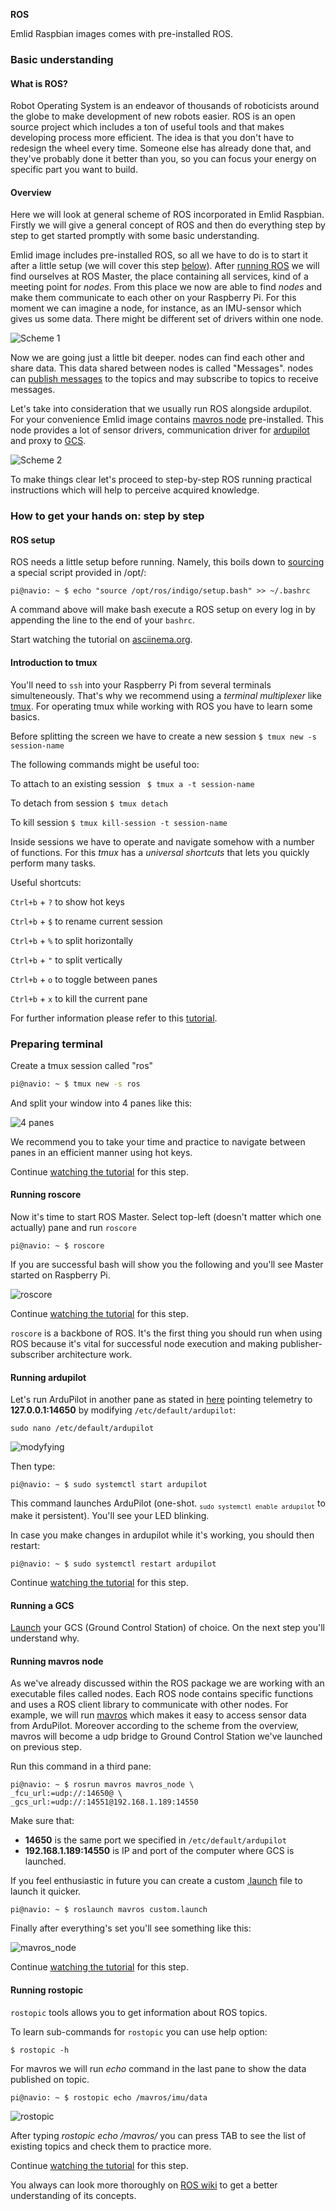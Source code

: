 **ROS**

Emlid Raspbian images comes with pre-installed ROS.
### Basic understanding

#### What is ROS?

Robot Operating System is an endeavor of thousands of roboticists around the globe to make development of new robots easier. ROS is an open source project which includes a ton of useful tools and that makes developing process more efficient. The idea is that you don't have to redesign the wheel every time. Someone else has already done that, and they've probably done it better than you, so you can focus your energy on specific part you want to build.

#### Overview

Here we will look at general scheme of ROS incorporated in Emlid Raspbian. Firstly we will give a general concept of ROS and then do everything step by step to get started promptly with some basic understanding.

Emlid image includes pre-installed ROS, so all we have to do is to start it after a little setup (we will cover this step [below](#ros-setup)). After [running ROS](#running-roscore) we will find ourselves at ROS Master, the place containing all services, kind of a meeting point for *nodes*.
From this place we now are able to find *nodes* and make them communicate to each other on your Raspberry Pi. For this moment we can imagine a node, for instance, as an IMU-sensor which gives us some data. There might be different set of drivers within one node.

![Scheme 1](img/ros/scheme1.png)


Now we are going just a little bit deeper. nodes can find each other and share data. This data shared between nodes is called "Messages". nodes can [publish messages](#running-rostopic) to the topics  and may subscribe to topics to receive messages.

Let's take into consideration that we usually run ROS alongside ardupilot. For your convenience Emlid image contains [mavros node](#running-mavros-node) pre-installed. This node provides a lot of sensor drivers, communication driver for [ardupilot](#running-ardupilot) and proxy to [GCS](#running-a-gcs).

![Scheme 2](img/ros/scheme2.png)

To make things clear let's proceed to step-by-step ROS running practical instructions which will help to perceive acquired knowledge.


### How to get your hands on: step by step
#### ROS setup

ROS needs a little setup before running. Namely, this boils down to [sourcing](http://superuser.com/questions/176783/what-is-the-difference-between-executing-a-bash-script-and-sourcing-a-bash-scrip) a special script provided in /opt/:

```
pi@navio: ~ $ echo "source /opt/ros/indigo/setup.bash" >> ~/.bashrc
```
A command above will make bash execute a ROS setup on every log in by appending the line to the end of your ```bashrc```.

Start watching the tutorial on <a href="https://asciinema.org/a/1i915k6h2b0i9sf02mwom7qu8?t=0" target="_blank">asciinema.org</a>.

#### Introduction to tmux
You'll need to ```ssh``` into your Raspberry Pi from several terminals simulteneously. That's why we recommend using a *terminal multiplexer* like [tmux](https://tmux.github.io/).
For operating tmux while working with ROS you have to learn some basics. 

Before splitting the screen we have to create a new session  ``` $ tmux new -s session-name ```

The following commands might be useful too:

To attach to an existing session   ```  $ tmux a -t session-name ```

To detach from session   ``` $ tmux detach ```

To kill session   ``` $ tmux kill-session -t session-name ```

Inside sessions we have to operate and navigate somehow with a number of functions. For this *tmux* has a *universal shortcuts* that lets you quickly perform many tasks.

Useful shortcuts:

``` Ctrl+b ``` + ``` ? ```  to show hot keys

``` Ctrl+b ``` + ``` $ ```  to rename current session

``` Ctrl+b ``` + ``` % ```  to split horizontally

``` Ctrl+b ``` + ``` " ```  to split vertically

``` Ctrl+b ``` + ``` o ```  to toggle between panes

``` Ctrl+b ``` + ``` x ```  to kill the current pane

For further information please refer to this [tutorial](https://danielmiessler.com/study/tmux/#basics).


### Preparing terminal
Create a tmux session called "ros"

```bash
pi@navio: ~ $ tmux new -s ros
```
And split your window into 4 panes like this:

![4 panes](img/ros/4panes.png)

We recommend you to take your time and practice to navigate between panes in an efficient manner using hot keys.

Continue <a href="https://asciinema.org/a/1i915k6h2b0i9sf02mwom7qu8?t=22" target="_blank">watching the tutorial</a> for this step.


#### Running roscore

Now it's time to start ROS Master. Select top-left (doesn't matter which one actually) pane and run ```roscore```

```
pi@navio: ~ $ roscore
```
If you are successful bash will show you the following and you'll see Master started on Raspberry Pi.

![roscore](img/ros/roscore.png)

Continue <a href="https://asciinema.org/a/1i915k6h2b0i9sf02mwom7qu8?t=59" target="_blank">watching the tutorial</a> for this step.

```roscore``` is a backbone of ROS. It's the first thing you should run when using ROS because it's vital for successful node execution and making publisher-subscriber architecture work.

#### Running ardupilot

Let's run ArduPilot in another pane as stated in [here](../navio-ardupilot/installation-and-running/#autostarting-ardupilot-on-boot) pointing telemetry to **127.0.0.1:14650**
by modifying ```/etc/default/ardupilot```:

```no-highlight
sudo nano /etc/default/ardupilot
```

![modyfying](img/ros/ardupilot-default-ip-port.png)

Then type:

```
pi@navio: ~ $ sudo systemctl start ardupilot
```

This command launches ArduPilot (one-shot. <sub>```sudo systemctl enable ardupilot```</sub> to make it persistent). You'll see your LED blinking.

In case you make changes in ardupilot while it's working, you should then restart:

```
pi@navio: ~ $ sudo systemctl restart ardupilot
```

Continue <a href="https://asciinema.org/a/1i915k6h2b0i9sf02mwom7qu8?t=1:14" target="_blank">watching the tutorial</a> for this step.

#### Running a GCS

[Launch](../navio-ardupilot/installation-and-running/#connecting-to-the-gcs) your GCS (Ground Control Station) of choice. On the next step you'll understand why.

#### Running mavros node

As we've already discussed within the ROS package we are working with an executable files called nodes. Each ROS node contains specific functions and uses a ROS client library to communicate with other nodes. For example, we will run [mavros](http://wiki.ros.org/mavros) which makes it easy to access sensor data from ArduPilot. Moreover according to the scheme from the overview, mavros will become a udp bridge to Ground Control Station we've launched on previous step.

Run this command in a third pane:

```
pi@navio: ~ $ rosrun mavros mavros_node \
_fcu_url:=udp://:14650@ \
_gcs_url:=udp://:14551@192.168.1.189:14550
```
Make sure that:
- **14650**  is the same port we specified in ```/etc/default/ardupilot```
- **192.168.1.189:14550** is IP and port of the computer where GCS is launched.

If you feel enthusiastic in future you can create a custom [.launch](http://wiki.ros.org/mavros#Usage) file to launch it quicker.

```
pi@navio: ~ $ roslaunch mavros custom.launch
```

Finally after everything's set you'll see something like this:

![mavros_node](img/ros/mavros_node.png)

Continue <a href="https://asciinema.org/a/1i915k6h2b0i9sf02mwom7qu8?t=2:52" target="_blank">watching the tutorial</a> for this step.

#### Running rostopic

``rostopic`` tools allows you to get information about ROS topics.

To learn sub-commands for ``rostopic`` you can use help option:
```
$ rostopic -h
```

For mavros we will run *echo* command in the last pane to show the data published on topic.

```
pi@navio: ~ $ rostopic echo /mavros/imu/data
```

![rostopic](img/ros/rostopic.png)


After typing *rostopic echo /mavros/* you can press TAB to see the list of existing topics and check them to practice more.

Continue <a href="https://asciinema.org/a/1i915k6h2b0i9sf02mwom7qu8?t=4:01" target="_blank">watching the tutorial</a> for this step.


You always can look more thoroughly on [ROS wiki](http://wiki.ros.org/) to get a better understanding of its concepts.
